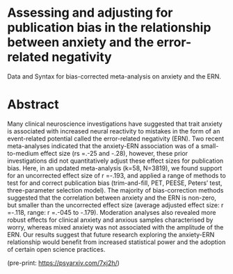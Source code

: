 # Assessing and adjusting for publication bias in the relationship between anxiety and the error-related negativity
Data and Syntax for bias-corrected meta-analysis on anxiety and the ERN. 



# Abstract 

Many clinical neuroscience investigations have suggested that trait anxiety is associated with increased neural reactivity to mistakes in the form of an event-related potential called the error-related negativity (ERN). Two recent meta-analyses indicated that the anxiety-ERN association was of a small-to-medium effect size (rs =.-25 and -.28), however, these prior investigations did not quantitatively adjust these effect sizes for publication bias. Here, in an updated meta-analysis (k=58, N=3819), we found support for an uncorrected effect size of r =-.193, and applied a range of methods to test for and correct publication bias (trim-and-fill, PET, PEESE, Peters’ test, three-parameter selection model). The majority of bias-correction methods suggested that the correlation between anxiety and the ERN is non-zero, but smaller than the uncorrected effect size (average adjusted effect size: r =-.118, range: r =.-045 to -.179). Moderation analyses also revealed more robust effects for clinical anxiety and anxious samples characterised by worry, whereas mixed anxiety was not associated with the amplitude of the ERN. Our results suggest that future research exploring the anxiety-ERN relationship would benefit from increased statistical power and the adoption of certain open science practices. 

(pre-print: https://psyarxiv.com/7xj2h/)





